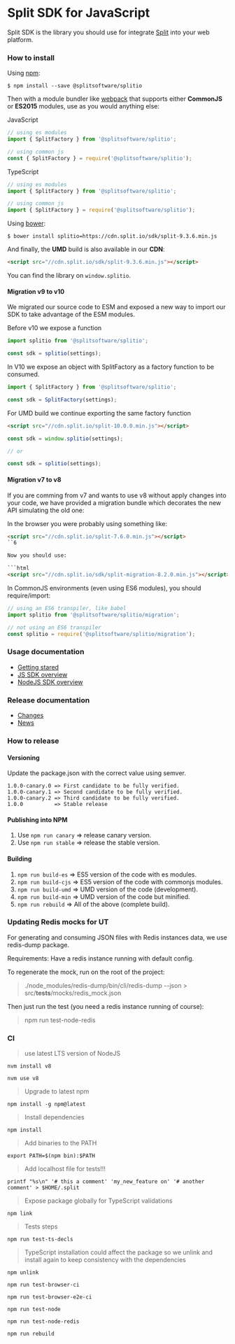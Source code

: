 # Split SDK for JavaScript

Split SDK is the library you should use for integrate [Split](http://split.io/)
into your web platform.


### How to install

Using [npm](https://www.npmjs.com/):

    $ npm install --save @splitsoftware/splitio

Then with a module bundler like [webpack](https://webpack.github.io/) that supports
either **CommonJS** or **ES2015** modules, use as you would anything else:

JavaScript
```js
// using es modules
import { SplitFactory } from '@splitsoftware/splitio';

// using common js
const { SplitFactory } = require('@splitsoftware/splitio');
```

TypeScript
```typescript
// using es modules
import { SplitFactory } from '@splitsoftware/splitio';

// using common js
import { SplitFactory } = require('@splitsoftware/splitio');
```

Using [bower](https://bower.io):

    $ bower install splitio=https://cdn.split.io/sdk/split-9.3.6.min.js

And finally, the **UMD** build is also available in our **CDN**:

```html
<script src="//cdn.split.io/sdk/split-9.3.6.min.js"></script>
```

You can find the library on `window.splitio`.

#### Migration v9 to v10

We migrated our source code to ESM and exposed
a new way to import our SDK to take
advantage of the ESM modules.

Before v10 we expose a function
```js
import splitio from '@splitsoftware/splitio';

const sdk = splitio(settings);
```

In V10 we expose an object with SplitFactory as a factory function to be consumed.
```js
import { SplitFactory } from '@splitsoftware/splitio';

const sdk = SplitFactory(settings);
```

For UMD build we continue exporting the same factory function

```html
<script src="//cdn.split.io/split-10.0.0.min.js"></script>
```

```js
const sdk = window.splitio(settings);

// or

const sdk = splitio(settings);
```

#### Migration v7 to v8

If you are comming from v7 and wants to use v8 without apply changes into your
code, we have provided a migration bundle which decorates the new API simulating
the old one:

In the browser you were probably using something like:

```html
<script src="//cdn.split.io/split-7.6.0.min.js"></script>
``6

Now you should use:

```html
<script src="//cdn.split.io/sdk/split-migration-8.2.0.min.js"></script>
```

In CommonJS environments (even using ES6 modules), you should require/import:

```js
// using an ES6 transpiler, like babel
import splitio from '@splitsoftware/splitio/migration';

// not using an ES6 transpiler
const splitio = require('@splitsoftware/splitio/migration');
```


### Usage documentation
- [Getting stared](http://docs.split.io/docs/getting-started)
- [JS SDK overview](http://docs.split.io/docs/javascript-sdk-overview)
- [NodeJS SDK overview](http://docs.split.io/docs/nodejs-sdk-overview)


### Release documentation
- [Changes](CHANGES.txt)
- [News](NEWS.txt)


### How to release

#### Versioning

Update the package.json with the correct value using semver.

    1.0.0-canary.0 => First candidate to be fully verified.
    1.0.0-canary.1 => Second candidate to be fully verified.
    1.0.0-canary.2 => Third candidate to be fully verified.
    1.0.0          => Stable release

#### Publishing into NPM

1. Use `npm run canary`   => release canary version.
1. Use `npm run stable`   => release the stable version.

#### Building

1. `npm run build-es`   => ES5 version of the code with es modules.
1. `npm run build-cjs`  => ES5 version of the code with commonjs modules.
1. `npm run build-umd`  => UMD version of the code (development).
1. `npm run build-min`  => UMD version of the code but minified.
1. `npm run rebuild`    => All of the above (complete build).

### Updating Redis mocks for UT

For generating and consuming JSON files with Redis instances data, we use redis-dump package.

Requirements: Have a redis instance running with default config.

To regenerate the mock, run on the root of the project:
> ./node_modules/redis-dump/bin/cli/redis-dump --json > src/__tests__/mocks/redis_mock.json

Then just run the test (you need a redis instance running of course):
> npm run test-node-redis

### CI

> use latest LTS version of NodeJS

`nvm install v8`

`nvm use v8`

> Upgrade to latest npm

`npm install -g npm@latest`

> Install dependencies

`npm install`

> Add binaries to the PATH

`export PATH=$(npm bin):$PATH`

> Add localhost file for tests!!!

`printf "%s\n" '# this a comment' 'my_new_feature on' '# another comment' > $HOME/.split`

> Expose package globally for TypeScript validations

`npm link`

> Tests steps

`npm run test-ts-decls`

> TypeScript installation could affect the package so we unlink and install again to keep consistency with the dependencies

`npm unlink`

`npm run test-browser-ci`

`npm run test-browser-e2e-ci`

`npm run test-node`

`npm run test-node-redis`

`npm run rebuild`
